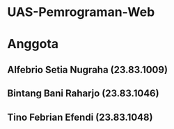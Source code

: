 # UAS-Pemrograman-Web

# Anggota
## Alfebrio Setia Nugraha    (23.83.1009)
## Bintang Bani Raharjo      (23.83.1046)
## Tino Febrian Efendi       (23.83.1048)
